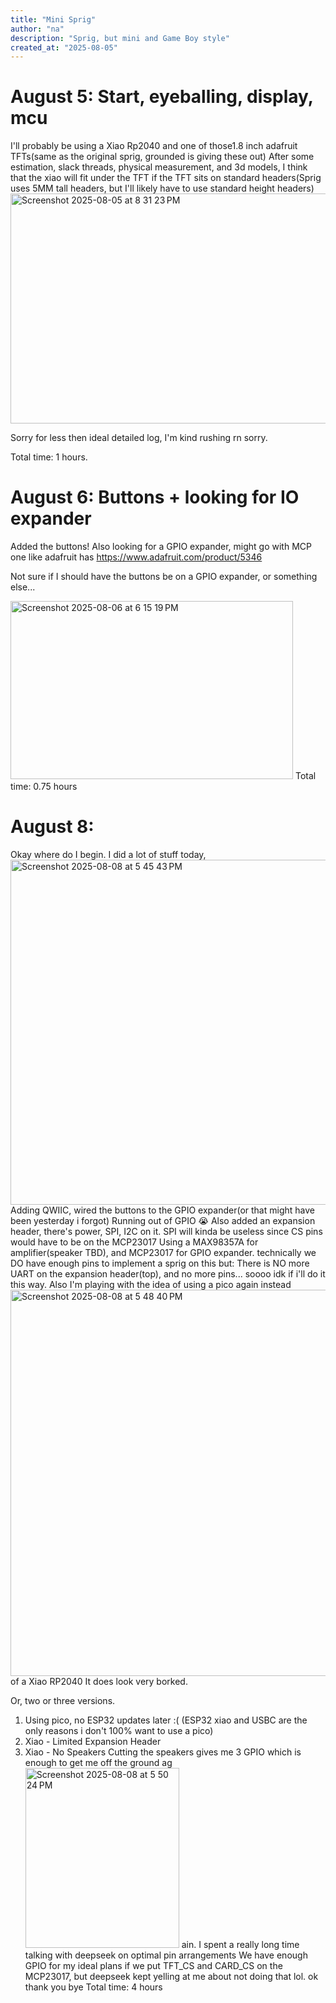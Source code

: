 ```yaml
---
title: "Mini Sprig"
author: "na"
description: "Sprig, but mini and Game Boy style"
created_at: "2025-08-05"
---
```


# August 5: Start, eyeballing, display, mcu
I'll probably be using a Xiao Rp2040 and one of those1.8  inch adafruit TFTs(same as the original sprig, grounded is giving these out)
After some estimation, slack threads, physical measurement, and 3d models, I think that the xiao will fit under the TFT if the TFT sits on standard headers(Sprig uses 5MM tall headers, but I'll likely have to use standard height headers)
<img width="935" height="368" alt="Screenshot 2025-08-05 at 8 31 23 PM" src="https://github.com/user-attachments/assets/e4e50785-1b47-469b-99e8-04eea2b586dd" />

Sorry for less then ideal detailed log, I'm kind rushing rn sorry.

Total time: 1 hours.


# August 6: Buttons + looking for IO expander
Added the buttons!
Also looking for a GPIO expander, might go with MCP one like adafruit has
https://www.adafruit.com/product/5346

Not sure if I should have the buttons be on a GPIO expander, or something else...

<img width="452" height="285" alt="Screenshot 2025-08-06 at 6 15 19 PM" src="https://github.com/user-attachments/assets/6ac0195a-beab-49bc-a185-0496dc61ad3c" />
Total time: 0.75 hours

# August 8:
Okay where do I begin.
I did a lot of stuff today,
<img width="991" height="552" alt="Screenshot 2025-08-08 at 5 45 43 PM" src="https://github.com/user-attachments/assets/25939c06-46b4-48bd-9059-8a992c1bc486" />
Adding QWIIC, wired the buttons to the GPIO expander(or that might have been yesterday i forgot)
Running out of GPIO :sob:
Also added an expansion header, there's power, SPI, I2C on it. SPI will kinda be useless since CS pins would have to be on the MCP23017
Using a MAX98357A for amplifier(speaker TBD), and MCP23017 for GPIO expander.
technically we DO have enough pins to implement a sprig on this but:
There is NO more UART on the expansion header(top), and no more pins...
soooo idk if i'll do it this way.
Also I'm playing with the idea of using  a pico again instead<img width="856" height="618" alt="Screenshot 2025-08-08 at 5 48 40 PM" src="https://github.com/user-attachments/assets/98325394-a845-4642-8eac-149fdea89f93" />
 of a Xiao RP2040
It does look very borked.

Or, two or three versions.
1. Using pico, no ESP32 updates later :( (ESP32 xiao and USBC are the only reasons i don't 100% want to use a pico)
2. Xiao - Limited Expansion Header
3. Xiao - No Speakers
Cutting the speakers gives me 3 GPIO which is enough to get me off the ground ag<img width="246" height="288" alt="Screenshot 2025-08-08 at 5 50 24 PM" src="https://github.com/user-attachments/assets/bba25e3b-743f-412a-a155-f4fbe178fb7d" />
ain.
I spent a really long time talking with deepseek on optimal pin arrangements
We have enough GPIO for my ideal plans if we put TFT_CS and CARD_CS on the MCP23017, but deepseek kept yelling at me about not doing that lol. 
ok thank you bye
Total time: 4 hours
